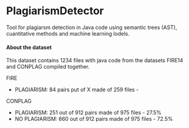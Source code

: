 # PlagiarismDetector
Tool for plagiarsm detection in Java code using semantic trees (AST), cuantitative methods and machine learning lodels.

#### About the dataset 
This dataset contains 1234 files with java code from the datasets FIRE14 and CONPLAG compiled together. 

FIRE
- PLAGIARISM: 84 pairs put of X made of 259 files - 

CONPLAG
- PLAGIARISM: 251 out of 912 pairs made of 975 files - 27.5%
- NO PLAGIARISM: 660 out of 912 pairs made of 975 files - 72.5%